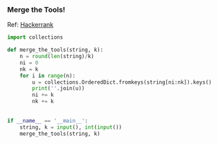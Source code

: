 ### Merge the Tools!



Ref: [Hackerrank](https://www.hackerrank.com/challenges/merge-the-tools/problem)



```python
import collections

def merge_the_tools(string, k):
    n = round(len(string)/k)
    ni = 0
    nk = k
    for i in range(n):
        u = collections.OrderedDict.fromkeys(string[ni:nk]).keys()
        print(''.join(u))
        ni += k
        nk += k
    
    
if __name__ == '__main__':
    string, k = input(), int(input())
    merge_the_tools(string, k)
```
